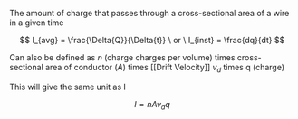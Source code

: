 The amount of charge that passes through a cross-sectional area of a wire in a given time

$$
I_{avg} = \frac{\Delta{Q}}{\Delta{t}} \ or \ I_{inst} = \frac{dq}{dt} 
$$

Can also be defined as $n$ (charge charges per volume) times cross-sectional area of conductor ($A$) times [[Drift Velocity]] $v_d$ times q (charge)

This will give the same unit as I

$$
I = nAv_d q
$$
